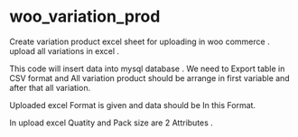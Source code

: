
# woo_variation_prod
Create variation product excel sheet for uploading in woo commerce .  upload all variations in excel .  


This code will insert data into mysql database . We need to Export table in CSV format and 
All variation product should be arrange in first variable and after that all variation.

Uploaded excel Format is given and data should be In this Format. 

In upload excel Quatity and Pack size are 2 Attributes .


